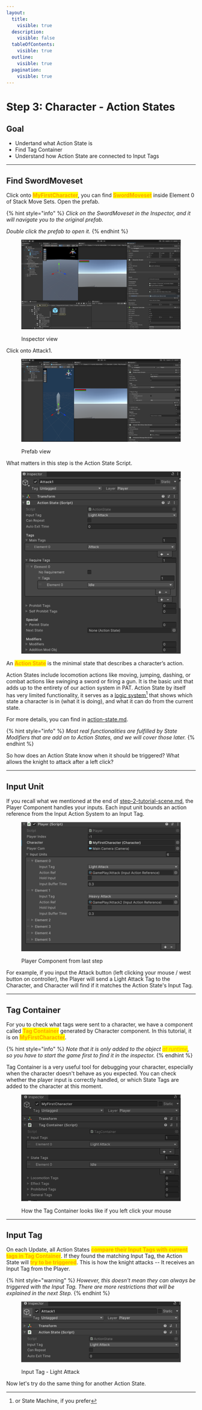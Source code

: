```yaml
---
layout:
  title:
    visible: true
  description:
    visible: false
  tableOfContents:
    visible: true
  outline:
    visible: true
  pagination:
    visible: true
---
```


# Step 3: Character - Action States

## Goal

* Undertand what Action State is
* Find Tag Container
* Understand how Action State are connected to Input Tags

***

## Find SwordMoveset

Click onto <mark style="color:orange;">**MyFirstCharacter**</mark>, you can find <mark style="color:orange;">**SwordMoveset**</mark> inside Element 0 of Stack Move Sets. Open the prefab.

{% hint style="info" %}
_Click on the SwordMoveset in the Inspector, and it will navigate you to the original prefab._&#x20;

_Double click the prefab to open it._
{% endhint %}

<figure><img src="../.gitbook/assets/image (4).png" alt=""><figcaption><p>Inspector view</p></figcaption></figure>

Click onto Attack1.

<figure><img src="../.gitbook/assets/image (25).png" alt=""><figcaption><p>Prefab view</p></figcaption></figure>

What matters in this step is the Action State Script.&#x20;

<figure><img src="../.gitbook/assets/image (27).png" alt=""><figcaption></figcaption></figure>

An <mark style="color:orange;">**Action State**</mark> is the minimal state that describes a character’s action.&#x20;

Action States include locomotion actions like moving, jumping, dashing, or combat actions like swinging a sword or firing a gun. It is the basic unit that adds up to the entirety of our action system in PAT. Action State by itself has very limited functionality, it serves as a [logic system](#user-content-fn-1)[^1] that shows which state a character is in (what it is doing), and what it can do from the current state.&#x20;

For more details, you can find in [action-state.md](../documentation/actions/action-state.md "mention").

{% hint style="info" %}
_Most real functionalities are fulfilled by State Modifiers that are add on to Action States, and we will cover those later._
{% endhint %}

So how does an Action State know when it should be triggered? What allows the knight to attack after a left click?

***

## Input Unit

If you recall what we mentioned at the end of [step-2-tutorial-scene.md](step-2-tutorial-scene.md "mention"), the Player Component handles your inputs. Each input unit bounds an action reference from the Input Action System to an Input Tag.

<figure><img src="../.gitbook/assets/image (5).png" alt=""><figcaption><p>Player Component from last step</p></figcaption></figure>

For example, if you input the Attack button (left clicking your mouse / west button on controller), the Player will send a Light Attack Tag to the Character, and Character will find if it matches the Action State's Input Tag.

***

## Tag Container

For you to check what tags were sent to a character, we have a component called <mark style="color:orange;">**Tag Container**</mark> generated by Character component. In this tutorial, it is on <mark style="color:orange;">**MyFirstCharacter**</mark>.&#x20;

{% hint style="info" %}
_Note that it is only added to the object <mark style="color:orange;">at runtime</mark>, so you have to start the game first to find it in the inspector._
{% endhint %}

Tag Container is a very useful tool for debugging your character, especially when the character doesn't behave as you expected. You can check whether the player input is correctly handled, or which State Tags are added to the character at this moment.

<figure><img src="../.gitbook/assets/image (7).png" alt=""><figcaption><p>How the Tag Container looks like if you left click your mouse</p></figcaption></figure>

***

## Input Tag

On each Update, all Action States <mark style="color:orange;">**compare their Input Tags with current tags in Tag Container**</mark>. If they found the matching Input Tag, the Action State will <mark style="color:orange;">**try to be triggered**</mark>. This is how the knight attacks -- It receives an Input Tag from the Player.&#x20;

{% hint style="warning" %}
_However, this doesn't mean they can always be triggered with the Input Tag. There are more restrictions that will be explained in the next Step._
{% endhint %}

<figure><img src="../.gitbook/assets/image (28).png" alt=""><figcaption><p>Input Tag - Light Attack</p></figcaption></figure>

Now let's try do the same thing for another Action State.

[^1]: or State Machine, if you prefer
